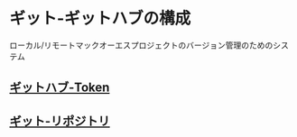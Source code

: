 # ギット-ギットハブの構成

ローカル/リモートマックオーエスプロジェクトのバージョン管理のためのシステム

## [ギットハブ-Token](https://github.com/ghsumiyasu/Git-GitHub/blob/main/README-GitHub-Token-jp.md)
## [ギット-リポジトリ](https://github.com/ghsumiyasu/Git-GitHub/blob/main/README-macOS-Git-Repositorio-jp.md)